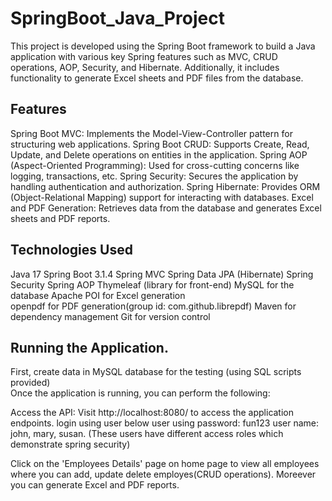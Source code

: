 # SpringBoot_Java_Project
This project is developed using the Spring Boot framework to build a Java application with various key Spring features such as MVC, CRUD operations, AOP, Security, and Hibernate. Additionally, it includes functionality to generate Excel sheets and PDF files from the database.

 
## Features
Spring Boot MVC: Implements the Model-View-Controller pattern for structuring web applications.
Spring Boot CRUD: Supports Create, Read, Update, and Delete operations on entities in the application.
Spring AOP (Aspect-Oriented Programming): Used for cross-cutting concerns like logging, transactions, etc.
Spring Security: Secures the application by handling authentication and authorization.
Spring Hibernate: Provides ORM (Object-Relational Mapping) support for interacting with databases.
Excel and PDF Generation: Retrieves data from the database and generates Excel sheets and PDF reports.

## Technologies Used
Java 17
Spring Boot 3.1.4
Spring MVC
Spring Data JPA (Hibernate)
Spring Security
Spring AOP
Thymeleaf (library for front-end)
MySQL for the database
Apache POI for Excel generation  
openpdf for PDF generation(group id: com.github.librepdf) 
Maven for dependency management
Git for version control  
  
## Running the Application. 

First, create data in MySQL database for the testing (using SQL scripts provided)  
Once the application is running, you can perform the following:

Access the API:
Visit http://localhost:8080/ to access the application endpoints.
login using user below user using password: fun123 
    user name: john, mary, susan. (These users have different access roles which demonstrate spring security) 

Click on the 'Employees Details' page on home page to view all employees where you can add, update delete employes(CRUD operations). 
Moreever you can generate Excel and PDF reports.    
   
    
